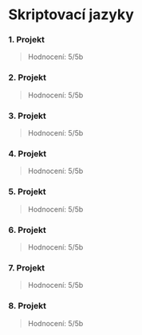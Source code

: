 # Skriptovací jazyky

### 1. Projekt
>Hodnocení: 5/5b
### 2. Projekt
>Hodnocení: 5/5b

### 3. Projekt
>Hodnocení: 5/5b

### 4. Projekt
>Hodnocení: 5/5b

### 5. Projekt
>Hodnocení: 5/5b

### 6. Projekt
>Hodnocení: 5/5b

### 7. Projekt
>Hodnocení: 5/5b

### 8. Projekt
>Hodnocení: 5/5b
